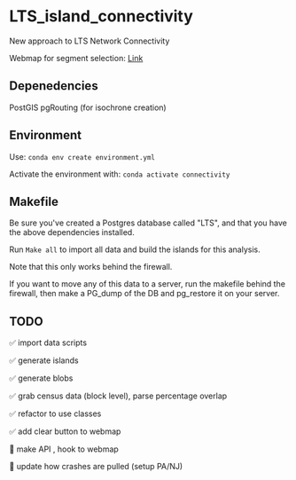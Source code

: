 # LTS_island_connectivity

New approach to LTS Network Connectivity

Webmap for segment selection:
[Link](https://dvrpc.github.io/LTS_island_connectivity/)

## Depenedencies
PostGIS
pgRouting (for isochrone creation)

## Environment

Use:
`conda env create environment.yml` 

Activate the environment with:
`conda activate connectivity`

## Makefile

Be sure you've created a Postgres database called "LTS", and that you have the above dependencies installed.

Run `Make all` to import all data and build the islands for this analysis. 

Note that this only works behind the firewall. 

If you want to move any of this data to a server, run the makefile behind the firewall, then make a PG_dump of the DB and pg_restore it on your server.

## TODO

:white_check_mark: import data scripts

:white_check_mark: generate islands

:white_check_mark: generate blobs

:white_check_mark: grab census data (block level), parse percentage overlap

:white_check_mark: refactor to use classes

:white_check_mark: add clear button to webmap

:black_square_button: make API , hook to webmap

:black_square_button: update how crashes are pulled (setup PA/NJ)


